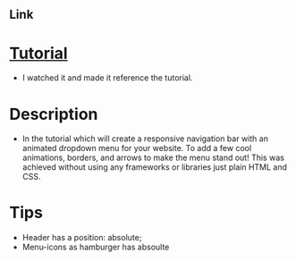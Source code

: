 ## Link
# [Tutorial](https://www.youtube.com/watch?v=wlCPOwBr7no&t=528s)

- I watched it and made it reference the tutorial.

# Description
- In the tutorial which will create a responsive navigation bar with an animated dropdown menu for your website. To add a few cool animations, borders, and arrows to make the menu stand out! This was achieved without using any frameworks or libraries just plain HTML and CSS.

# Tips
- Header has a position: absolute;
- Menu-icons as hamburger has absoulte
